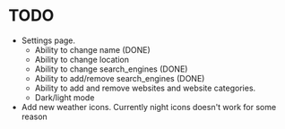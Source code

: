 # TODO

- Settings page.
    + Ability to change name (DONE)
    + Ability to change location 
    + Ability to change search_engines (DONE)
    + Ability to add/remove search_engines (DONE)
    + Ability to add and remove websites and website categories.
    + Dark/light mode 
- Add new weather icons. Currently night icons doesn't work for some reason
